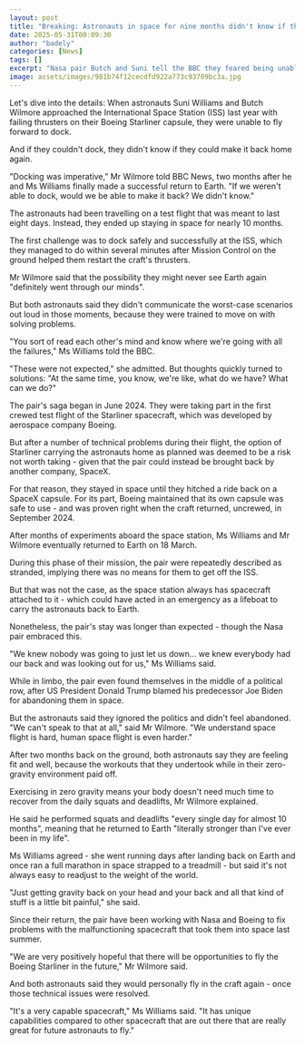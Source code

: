 ```yaml
---
layout: post
title: "Breaking: Astronauts in space for nine months didn't know if they would 'be able to make it back'"
date: 2025-05-31T00:09:30
author: "badely"
categories: [News]
tags: []
excerpt: "Nasa pair Butch and Suni tell the BBC they feared being unable to get home when they failed to dock on the ISS."
image: assets/images/981b74f12cecdfd922a773c93709bc3a.jpg
---
```


Let's dive into the details: When astronauts Suni Williams and Butch Wilmore approached the International Space Station (ISS) last year with failing thrusters on their Boeing Starliner capsule, they were unable to fly forward to dock. 

And if they couldn't dock, they didn't know if they could make it back home again.

"Docking was imperative," Mr Wilmore told BBC News, two months after he and Ms Williams finally made a successful return to Earth. "If we weren't able to dock, would we be able to make it back? We didn't know."

The astronauts had been travelling on a test flight that was meant to last eight days. Instead, they ended up staying in space for nearly 10 months. 

The first challenge was to dock safely and successfully at the ISS, which they managed to do within several minutes after Mission Control on the ground helped them restart the craft's thrusters.

Mr Wilmore said that the possibility they might never see Earth again "definitely went through our minds".

But both astronauts said they didn't communicate the worst-case scenarios out loud in those moments, because they were trained to move on with solving problems. 

"You sort of read each other's mind and know where we're going with all the failures," Ms Williams told the BBC. 

"These were not expected," she admitted. But thoughts quickly turned to solutions: "At the same time, you know, we're like, what do we have? What can we do?"

The pair's saga began in June 2024. They were taking part in the first crewed test flight of the Starliner spacecraft, which was developed by aerospace company Boeing.

But after a number of technical problems during their flight, the option of Starliner carrying the astronauts home as planned was deemed to be a risk not worth taking - given that the pair could instead be brought back by another company, SpaceX.

For that reason, they stayed in space until they hitched a ride back on a SpaceX capsule. For its part, Boeing maintained that its own capsule was safe to use - and was proven right when the craft returned, uncrewed, in September 2024.

After months of experiments aboard the space station, Ms Williams and Mr Wilmore eventually returned to Earth on 18 March.

During this phase of their mission, the pair were repeatedly described as stranded, implying there was no means for them to get off the ISS.

But that was not the case, as the space station always has spacecraft attached to it - which could have acted in an emergency as a lifeboat to carry the astronauts back to Earth.

Nonetheless, the pair's stay was longer than expected - though the Nasa pair embraced this.

"We knew nobody was going to just let us down... we knew everybody had our back and was looking out for us," Ms Williams said.

While in limbo, the pair even found themselves in the middle of a political row, after US President Donald Trump blamed his predecessor Joe Biden for abandoning them in space. 

But the astronauts said they ignored the politics and didn't feel abandoned. "We can't speak to that at all," said Mr Wilmore. "We understand space flight is hard, human space flight is even harder."

After two months back on the ground, both astronauts say they are feeling fit and well, because the workouts that they undertook while in their zero-gravity environment paid off.

Exercising in zero gravity means your body doesn't need much time to recover from the daily squats and deadlifts, Mr Wilmore explained.

He said he performed squats and deadlifts "every single day for almost 10 months", meaning that he returned to Earth "literally stronger than I've ever been in my life".

Ms Williams agreed - she went running days after landing back on Earth and once ran a full marathon in space strapped to a treadmill - but said it's not always easy to readjust to the weight of the world. 

"Just getting gravity back on your head and your back and all that kind of stuff is a little bit painful," she said.

Since their return, the pair have been working with Nasa and Boeing to fix problems with the malfunctioning spacecraft that took them into space last summer.

"We are very positively hopeful that there will be opportunities to fly the Boeing Starliner in the future," Mr Wilmore said.

And both astronauts said they would personally fly in the craft again - once those technical issues were resolved.

"It's a very capable spacecraft," Ms Williams said. "It has unique capabilities compared to other spacecraft that are out there that are really great for future astronauts to fly."

